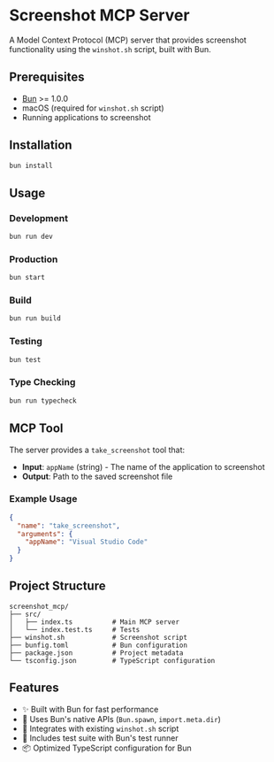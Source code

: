 # Screenshot MCP Server

A Model Context Protocol (MCP) server that provides screenshot functionality using the `winshot.sh` script, built with Bun.

## Prerequisites

- [Bun](https://bun.sh) >= 1.0.0
- macOS (required for `winshot.sh` script)
- Running applications to screenshot

## Installation

```bash
bun install
```

## Usage

### Development
```bash
bun run dev
```

### Production
```bash
bun start
```

### Build
```bash
bun run build
```

### Testing
```bash
bun test
```

### Type Checking
```bash
bun run typecheck
```

## MCP Tool

The server provides a `take_screenshot` tool that:

- **Input**: `appName` (string) - The name of the application to screenshot
- **Output**: Path to the saved screenshot file

### Example Usage

```json
{
  "name": "take_screenshot",
  "arguments": {
    "appName": "Visual Studio Code"
  }
}
```

## Project Structure

```
screenshot_mcp/
├── src/
│   ├── index.ts          # Main MCP server
│   └── index.test.ts     # Tests
├── winshot.sh            # Screenshot script
├── bunfig.toml           # Bun configuration
├── package.json          # Project metadata
└── tsconfig.json         # TypeScript configuration
```

## Features

- ✨ Built with Bun for fast performance
- 🔧 Uses Bun's native APIs (`Bun.spawn`, `import.meta.dir`)
- 📸 Integrates with existing `winshot.sh` script
- 🧪 Includes test suite with Bun's test runner
- 📦 Optimized TypeScript configuration for Bun